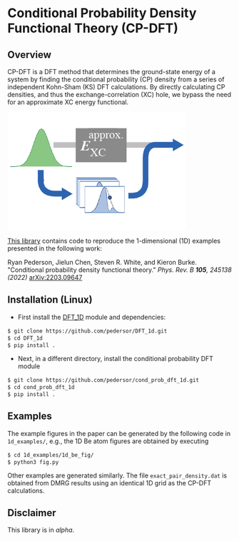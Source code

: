 Conditional Probability Density Functional Theory (CP-DFT)
===============================

Overview
------------
CP-DFT is a DFT method that determines the ground-state energy of a system by finding the conditional probability (CP) density from a series of
independent Kohn-Sham (KS) DFT calculations. By directly calculating CP densities, and thus the exchange-correlation (XC) hole, we bypass the need for an approximate XC energy functional.

![](toc_graphic.png)


[This library](https://github.com/pedersor/cond_prob_dft_1d) contains code to reproduce the 1-dimensional (1D) examples
presented in the following work:


Ryan Pederson, Jielun Chen, Steven R. White, and Kieron Burke. 
"Conditional probability density functional theory." 
*Phys. Rev. B **105**, 245138 (2022)* [arXiv:2203.09647](https://arxiv.org/abs/2203.09647)


Installation (Linux)
------------

* First install the [DFT_1D](https://github.com/pedersor/DFT_1d) module and dependencies:
```
$ git clone https://github.com/pedersor/DFT_1d.git
$ cd DFT_1d
$ pip install .
```

* Next, in a different directory, install the conditional probability DFT module 
```
$ git clone https://github.com/pedersor/cond_prob_dft_1d.git
$ cd cond_prob_dft_1d
$ pip install .
```

## Examples
The example figures in the paper can be generated by the following code in `1d_examples/`, e.g., the 1D Be atom figures are obtained by executing
```
$ cd 1d_examples/1d_be_fig/
$ python3 fig.py
``` 
Other examples are generated similarly. The file `exact_pair_density.dat` is obtained from DMRG results using an identical 1D grid as the CP-DFT calculations. 

## Disclaimer
This library is in *alpha*.
